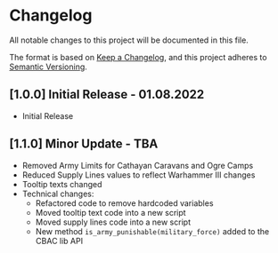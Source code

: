# Changelog

All notable changes to this project will be documented in this file.

The format is based on [Keep a Changelog](https://keepachangelog.com/en/1.0.0/),
and this project adheres to [Semantic Versioning](https://semver.org/spec/v2.0.0.html).

## [1.0.0] Initial Release - 01.08.2022

- Initial Release

## [1.1.0] Minor Update - TBA

- Removed Army Limits for Cathayan Caravans and Ogre Camps
- Reduced Supply Lines values to reflect Warhammer III changes
- Tooltip texts changed
- Technical changes:
  - Refactored code to remove hardcoded variables
  - Moved tooltip text code into a new script
  - Moved supply lines code into a new script
  - New method `is_army_punishable(military_force)` added to the CBAC lib API
